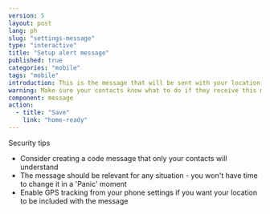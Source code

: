 ```yaml
---
version: 5
layout: post
lang: ph
slug: "settings-message"
type: "interactive"
title: "Setup alert message"
published: true
categories: "mobile"
tags: "mobile"
introduction: This is the message that will be sent with your location. 
warning: Make sure your contacts know what to do if they receive this message
component: message
action:
  - title: "Save"
    link: "home-ready"
---
```


Security tips

 - Consider creating a code message that only your contacts will understand 
 - The message should be relevant for any situation - you won't have time to change it in a 'Panic' moment
 - Enable GPS tracking from your phone settings if you want your location to be included with the message  
